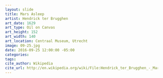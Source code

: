 ```yaml
---
layout: slide
title: Mars Asleep
artist: Hendrick ter Brugghen
art_date: 1629
art_type: Oil on Canvas
art_height: 152
art_width: 140
art_location: Centraal Museum, Utrecht
image: 09-25.jpg
date: 2016-09-25 12:00:00 -05:00
categories:
tags:
cite_author: Wikipedia
cite_url: http://en.wikipedia.org/wiki/File:Hendrick_ter_Brugghen_-_Mars_Asleep_-_Google_Art_Project.jpg
---
```

